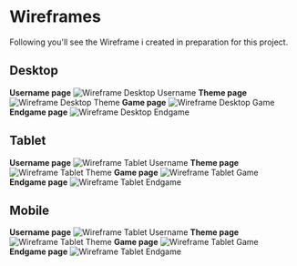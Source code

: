 # Wireframes
Following you'll see the Wireframe i created in preparation for this project.

## Desktop

**Username page**
![Wireframe Desktop Username](../readmescreenshots/)
 **Theme page** 
![Wireframe Desktop Theme](../readmescreenshots/)
 **Game page** 
 ![Wireframe Desktop Game](../readmescreenshots/)
 **Endgame page** 
![Wireframe Desktop Endgame](../readmescreenshots/)

## Tablet

**Username page**
![Wireframe Tablet Username](../readmescreenshots/)
 **Theme page** 
![Wireframe Tablet Theme](../readmescreenshots/)
 **Game page** 
![Wireframe Tablet Game](../readmescreenshots/)
 **Endgame page** 
![Wireframe Tablet Endgame](../readmescreenshots/)

## Mobile

**Username page**
![Wireframe Tablet Username](../readmescreenshots/)
 **Theme page** 
![Wireframe Tablet Theme](../readmescreenshots/)
 **Game page** 
![Wireframe Tablet Game](../readmescreenshots/)
 **Endgame page** 
![Wireframe Tablet Endgame](../readmescreenshots/)